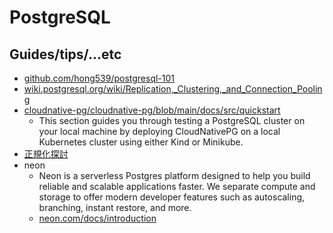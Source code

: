 # PostgreSQL

## Guides/tips/...etc

* [github.com/hong539/postgresql-101](https://github.com/hong539/postgresql-101)
* [wiki.postgresql.org/wiki/Replication,_Clustering,_and_Connection_Pooling](https://wiki.postgresql.org/wiki/Replication,_Clustering,_and_Connection_Pooling)
* [cloudnative-pg/cloudnative-pg/blob/main/docs/src/quickstart](https://github.com/cloudnative-pg/cloudnative-pg/blob/main/docs/src/quickstart.md)
    * This section guides you through testing a PostgreSQL cluster on your local machine by deploying CloudNativePG on a local Kubernetes cluster using either Kind or Minikube.
* [正規化探討](https://hackmd.io/@pgsql-tw/BJZrBWU86)
* neon
    * Neon is a serverless Postgres platform designed to help you build reliable and scalable applications faster. We separate compute and storage to offer modern developer features such as autoscaling, branching, instant restore, and more.
    * [neon.com/docs/introduction](https://neon.com/docs/introduction)